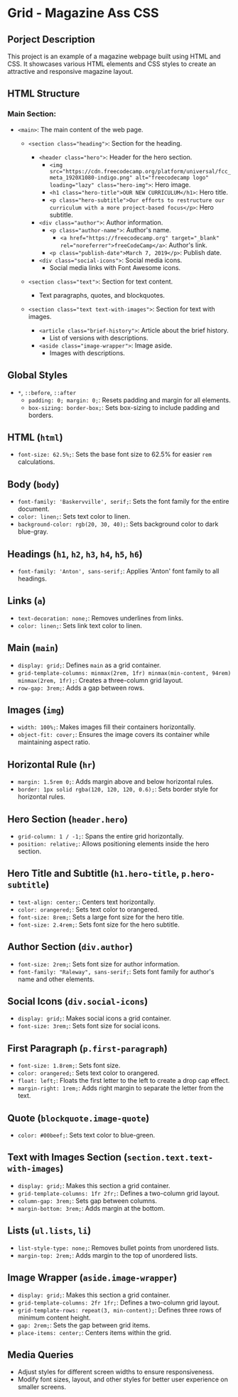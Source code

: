 # Grid - Magazine Ass CSS


## Porject Description 
This project is an example of a magazine webpage built using HTML and CSS. It showcases various HTML elements and CSS styles to create an attractive and responsive magazine layout.
## HTML Structure
### Main Section:
- `<main>`: The main content of the web page.
    - `<section class="heading">`: Section for the heading.
      - `<header class="hero">`: Header for the hero section.
        - `<img src="https://cdn.freecodecamp.org/platform/universal/fcc_meta_1920X1080-indigo.png" alt="freecodecamp logo" loading="lazy" class="hero-img">`: Hero image.
        - `<h1 class="hero-title">OUR NEW CURRICULUM</h1>`: Hero title.
        - `<p class="hero-subtitle">Our efforts to restructure our curriculum with a more project-based focus</p>`: Hero subtitle.
      - `<div class="author">`: Author information.
        - `<p class="author-name">`: Author's name.
          - `<a href="https://freecodecamp.org" target="_blank" rel="noreferrer">freeCodeCamp</a>`: Author's link.
        - `<p class="publish-date">March 7, 2019</p>`: Publish date.
      - `<div class="social-icons">`: Social media icons.
        - Social media links with Font Awesome icons.

    - `<section class="text">`: Section for text content.
      - Text paragraphs, quotes, and blockquotes.

    - `<section class="text text-with-images">`: Section for text with images.
      - `<article class="brief-history">`: Article about the brief history.
        - List of versions with descriptions.
      - `<aside class="image-wrapper">`: Image aside.
        - Images with descriptions.
        
## Global Styles
- `*`, `::before`, `::after`
  - `padding: 0; margin: 0;`: Resets padding and margin for all elements.
  - `box-sizing: border-box;`: Sets box-sizing to include padding and borders.

## HTML (`html`)
- `font-size: 62.5%;`: Sets the base font size to 62.5% for easier `rem` calculations.

## Body (`body`)
- `font-family: 'Baskervville', serif;`: Sets the font family for the entire document.
- `color: linen;`: Sets text color to linen.
- `background-color: rgb(20, 30, 40);`: Sets background color to dark blue-gray.

## Headings (`h1`, `h2`, `h3`, `h4`, `h5`, `h6`)
- `font-family: 'Anton', sans-serif;`: Applies 'Anton' font family to all headings.

## Links (`a`)
- `text-decoration: none;`: Removes underlines from links.
- `color: linen;`: Sets link text color to linen.

## Main (`main`)
- `display: grid;`: Defines `main` as a grid container.
- `grid-template-columns: minmax(2rem, 1fr) minmax(min-content, 94rem) minmax(2rem, 1fr);`: Creates a three-column grid layout.
- `row-gap: 3rem;`: Adds a gap between rows.

## Images (`img`)
- `width: 100%;`: Makes images fill their containers horizontally.
- `object-fit: cover;`: Ensures the image covers its container while maintaining aspect ratio.

## Horizontal Rule (`hr`)
- `margin: 1.5rem 0;`: Adds margin above and below horizontal rules.
- `border: 1px solid rgba(120, 120, 120, 0.6);`: Sets border style for horizontal rules.

## Hero Section (`header.hero`)
- `grid-column: 1 / -1;`: Spans the entire grid horizontally.
- `position: relative;`: Allows positioning elements inside the hero section.

## Hero Title and Subtitle (`h1.hero-title`, `p.hero-subtitle`)
- `text-align: center;`: Centers text horizontally.
- `color: orangered;`: Sets text color to orangered.
- `font-size: 8rem;`: Sets a large font size for the hero title.
- `font-size: 2.4rem;`: Sets font size for the hero subtitle.

## Author Section (`div.author`)
- `font-size: 2rem;`: Sets font size for author information.
- `font-family: "Raleway", sans-serif;`: Sets font family for author's name and other elements.

## Social Icons (`div.social-icons`)
- `display: grid;`: Makes social icons a grid container.
- `font-size: 3rem;`: Sets font size for social icons.

## First Paragraph (`p.first-paragraph`)
- `font-size: 1.8rem;`: Sets font size.
- `color: orangered;`: Sets text color to orangered.
- `float: left;`: Floats the first letter to the left to create a drop cap effect.
- `margin-right: 1rem;`: Adds right margin to separate the letter from the text.

## Quote (`blockquote.image-quote`)
- `color: #00beef;`: Sets text color to blue-green.

## Text with Images Section (`section.text.text-with-images`)
- `display: grid;`: Makes this section a grid container.
- `grid-template-columns: 1fr 2fr;`: Defines a two-column grid layout.
- `column-gap: 3rem;`: Sets gap between columns.
- `margin-bottom: 3rem;`: Adds margin at the bottom.

## Lists (`ul.lists`, `li`)
- `list-style-type: none;`: Removes bullet points from unordered lists.
- `margin-top: 2rem;`: Adds margin to the top of unordered lists.

## Image Wrapper (`aside.image-wrapper`)
- `display: grid;`: Makes this section a grid container.
- `grid-template-columns: 2fr 1fr;`: Defines a two-column grid layout.
- `grid-template-rows: repeat(3, min-content);`: Defines three rows of minimum content height.
- `gap: 2rem;`: Sets the gap between grid items.
- `place-items: center;`: Centers items within the grid.

## Media Queries
- Adjust styles for different screen widths to ensure responsiveness.
- Modify font sizes, layout, and other styles for better user experience on smaller screens.


